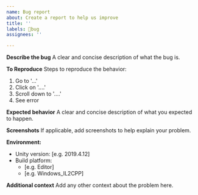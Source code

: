 ```yaml
---
name: Bug report
about: Create a report to help us improve
title: ''
labels: 🐞bug
assignees: ''

---
```


**Describe the bug**
A clear and concise description of what the bug is.

**To Reproduce**
Steps to reproduce the behavior:
1. Go to '...'
2. Click on '....'
3. Scroll down to '....'
4. See error

**Expected behavior**
A clear and concise description of what you expected to happen.

**Screenshots**
If applicable, add screenshots to help explain your problem.

**Environment:**
- Unity version: [e.g. 2019.4.12]
- Build platform:
  - [e.g. Editor]
  - [e.g. Windows_IL2CPP]

**Additional context**
Add any other context about the problem here.
